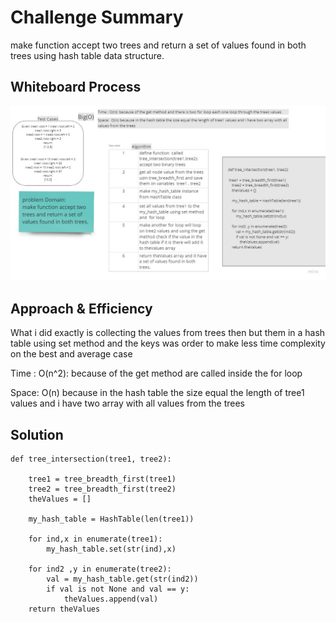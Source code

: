 # Challenge Summary
<!-- Description of the challenge -->
make function accept two trees and return a set of values found in both trees using hash table data structure.


## Whiteboard Process
<!-- Embedded whiteboard image -->

![](../images/tree_intersection.jpg)

## Approach & Efficiency
<!-- What approach did you take? Why? What is the Big O space/time for this approach? -->

What i did exactly is collecting the values from trees then but them in a hash table using set method and the keys was order to make less time complexity on the best and average case

Time : O(n^2): because of the get method are called inside the for loop 

Space:  O(n) because in the hash table the size equal the length of tree1 values and i have two array with all values from the trees

## Solution
<!-- Show how to run your code, and examples of it in action -->

```
def tree_intersection(tree1, tree2):

    tree1 = tree_breadth_first(tree1)
    tree2 = tree_breadth_first(tree2)
    theValues = []

    my_hash_table = HashTable(len(tree1))

    for ind,x in enumerate(tree1):
        my_hash_table.set(str(ind),x)

    for ind2 ,y in enumerate(tree2):
        val = my_hash_table.get(str(ind2))
        if val is not None and val == y:
            theValues.append(val)
    return theValues

```
